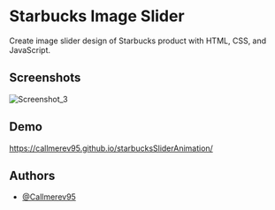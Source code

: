 
# Starbucks Image Slider 

Create image slider design of Starbucks product with HTML, CSS, and JavaScript.


## Screenshots

![Screenshot_3](https://github.com/Callmerev95/starbucksSliderAnimation/assets/154798324/ff3b6028-a662-4e3b-afa5-42fa8e08b2ed)



## Demo

https://callmerev95.github.io/starbucksSliderAnimation/

## Authors

- [@Callmerev95](https://github.com/Callmerev95)

